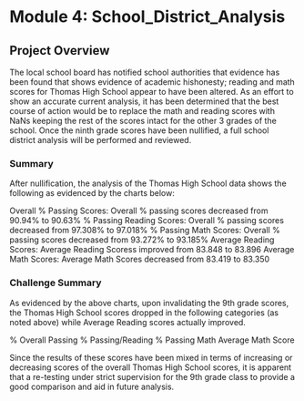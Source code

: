 # Module 4: School_District_Analysis

## Project Overview

The local school board has notified school authorities that evidence has been found that shows evidence of academic hishonesty; reading and math scores
for Thomas High School appear to have been altered. As an effort to show an accurate current analysis, it has been determined that the best course of action 
would be to replace the math and reading scores with NaNs keeping the rest of the scores intact for the other 3 grades of the school.  Once the ninth grade
scores have been nullified, a full school district analysis will be performed and reviewed.

### Summary

After nullification, the analysis of the Thomas High School data shows the following as evidenced by the charts below: 

Overall % Passing Scores: Overall % passing scores decreased from 90.94% to 90.63%
% Passing Reading Scores: Overall % passing scores decreased from 97.308% to 97.018%
% Passing Math Scores:    Overall % passing scores decreased from 93.272% to 93.185%
Average Reading Scores:   Average Reading Scoress improved from 83.848 to 83.896
Average Math Scores:      Average Math Scores decreased from 83.419 to 83.350














### Challenge Summary

As evidenced by the above charts, upon invalidating the 9th grade scores, the Thomas High School scores dropped in the following
categories (as noted above) while Average Reading scores actually improved. 

% Overall Passing
% Passing/Reading
% Passing Math
Average Math Score 

Since the results of these scores have been mixed in terms of increasing or decreasing scores of the overall Thomas High School
scores, it is apparent that a re-testing under strict supervision for the 9th grade class to provide a good comparison and aid
in future analysis.


